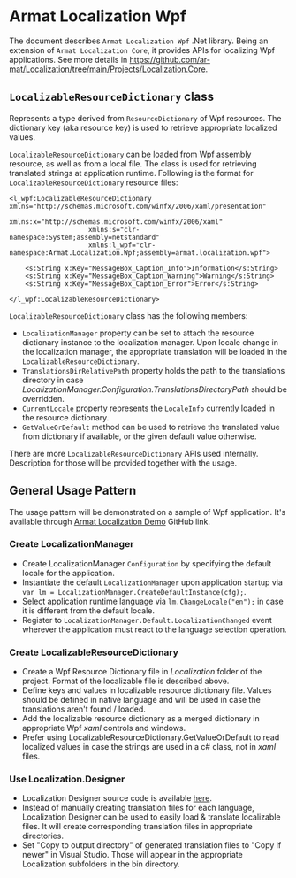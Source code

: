 ﻿# Armat Localization Wpf

The document describes `Armat Localization Wpf` .Net library. Being an extension of `Armat Localization Core`, it provides APIs for localizing Wpf applications.
See more details in https://github.com/ar-mat/Localization/tree/main/Projects/Localization.Core.

## `LocalizableResourceDictionary` class

Represents a type derived from `ResourceDictionary` of Wpf resources. The dictionary key (aka resource key) is used to retrieve appropriate localized values.

`LocalizableResourceDictionary` can be loaded from Wpf assembly resource, as well as from a local file. The class is used for retrieving translated strings at application runtime.
Following is the format for `LocalizableResourceDictionary` resource files:

```
<l_wpf:LocalizableResourceDictionary xmlns="http://schemas.microsoft.com/winfx/2006/xaml/presentation"
                    xmlns:x="http://schemas.microsoft.com/winfx/2006/xaml"
                    xmlns:s="clr-namespace:System;assembly=netstandard"
                    xmlns:l_wpf="clr-namespace:Armat.Localization.Wpf;assembly=armat.localization.wpf">

    <s:String x:Key="MessageBox_Caption_Info">Information</s:String>
    <s:String x:Key="MessageBox_Caption_Warning">Warning</s:String>
    <s:String x:Key="MessageBox_Caption_Error">Error</s:String>

</l_wpf:LocalizableResourceDictionary>
```

`LocalizableResourceDictionary` class has the following members:
- `LocalizationManager` property can be set to attach the resource dictionary instance to the localization manager. Upon locale change in the localization manager, the appropriate translation will be loaded in the `LocalizableResourceDictionary`.
- `TranslationsDirRelativePath` property holds the path to the translations directory in case *LocalizationManager.Configuration.TranslationsDirectoryPath* should be overridden.
- `CurrentLocale` property represents the `LocaleInfo` currently loaded in the resource dictionary.
- `GetValueOrDefault` method can be used to retrieve the translated value from dictionary if available, or the given default value otherwise.

There are more `LocalizableResourceDictionary` APIs used internally. Description for those will be provided together with the usage.


## General Usage Pattern

The usage pattern will be demonstrated on a sample of Wpf application.
It's available through [Armat Localization Demo](https://github.com/ar-mat/Localization/tree/main/Projects/Demo) GitHub link.

### Create LocalizationManager

- Create LocalizationManager `Configuration` by specifying the default locale for the application.
- Instantiate the default `LocalizationManager` upon application startup via `var lm = LocalizationManager.CreateDefaultInstance(cfg);`.
- Select application runtime language via `lm.ChangeLocale("en");` in case it is different from the default locale.
- Register to `LocalizationManager.Default.LocalizationChanged` event wherever the application must react to the language selection operation.

### Create LocalizableResourceDictionary

- Create a Wpf Resource Dictionary file in *Localization* folder of the project. Format of the localizable file is described above.
- Define keys and values in localizable resource dictionary file. Values should be defined in native language and will be used in case the translations aren't found / loaded.
- Add the localizable resource dictionary as a merged dictionary in appropriate Wpf *xaml* controls and windows.
- Prefer using LocalizableResourceDictionary.GetValueOrDefault to read localized values in case the strings are used in a c# class, not in *xaml* files.

### Use Localization.Designer

- Localization Designer source code is available [here](https://github.com/ar-mat/Localization/tree/main/Projects/Localization.Designer).
- Instead of manually creating translation files for each language, Localization Designer can be used to easily load & translate localizable files. It will create corresponding translation files in appropriate directories.
- Set "Copy to output directory" of generated translation files to "Copy if newer" in Visual Studio. Those will appear in the appropriate Localization subfolders in the bin directory.
